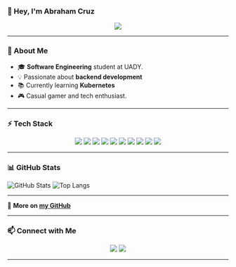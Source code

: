 ### 👋 Hey, I'm Abraham Cruz 

<p align="center">
  <img src="https://readme-typing-svg.demolab.com?font=Fira+Code&pause=1000&color=00ADD8&center=true&vCenter=true&width=500&lines=Backend+Developer+%7C+Go+%7C+PostgreSQL;Passionate+about+Backend+Development" />
</p>

---

### 🚀 About Me

- 🎓 **Software Engineering** student at UADY.
- 💡 Passionate about **backend development** 
- 📚 Currently learning **Kubernetes** 
- 🎮 Casual gamer and tech enthusiast.

---

### ⚡ Tech Stack

<p align="center">
  <img src="https://img.shields.io/badge/Go-00ADD8?style=for-the-badge&logo=go&logoColor=white" />
  <img src="https://img.shields.io/badge/PostgreSQL-316192?style=for-the-badge&logo=postgresql&logoColor=white" />
  <img src="https://img.shields.io/badge/Python-FFD43B?style=for-the-badge&logo=python&logoColor=blue" />
  <img src="https://img.shields.io/badge/Flask-000000?style=for-the-badge&logo=flask&logoColor=white" />
  <img src="https://img.shields.io/badge/TypeScript-3178C6?style=for-the-badge&logo=typescript&logoColor=white" />
  <img src="https://img.shields.io/badge/JavaScript-F7DF1E?style=for-the-badge&logo=javascript&logoColor=black" />
  <img src="https://img.shields.io/badge/Express-000000?style=for-the-badge&logo=express&logoColor=white" />
  <img src="https://img.shields.io/badge/Svelte-FF3E00?style=for-the-badge&logo=svelte&logoColor=white" />
  <img src="https://img.shields.io/badge/Bash-4EAA25?style=for-the-badge&logo=gnu-bash&logoColor=white" />
  <img src="https://img.shields.io/badge/Docker-2496ED?style=for-the-badge&logo=docker&logoColor=white" />
</p>

---

### 📊 GitHub Stats

![GitHub Stats](https://github-readme-stats.vercel.app/api?username=abrahamcruzc&show_icons=true&theme=tokyonight)
![Top Langs](https://github-readme-stats.vercel.app/api/top-langs/?username=abrahamcruzc&layout=compact&theme=tokyonight&langs_count=8&hide=hack,html,css,typescript,scss,Dockerfile)

---  

🔗 **More on [my GitHub](https://github.com/abrahamcruzc?tab=repositories)**

---

### 📫 Connect with Me 

<p align="center">
  <a href="mailto:abrahamcruzc@yahoo.com"><img src="https://img.shields.io/badge/Email-yahoo.com-red?style=for-the-badge&logo=gmail&logoColor=white" /></a>
  <a href="https://www.linkedin.com/in/abrahamcruzc"><img src="https://img.shields.io/badge/LinkedIn-Abraham%20Cruz-blue?style=for-the-badge&logo=linkedin" /></a>
</p>

---


